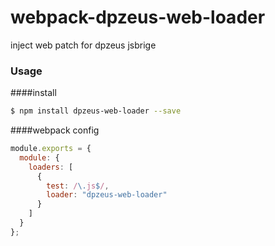# webpack-dpzeus-web-loader
inject web patch for dpzeus jsbrige

### Usage

####install
```bash
$ npm install dpzeus-web-loader --save
```

####webpack config
```javascript
module.exports = {
  module: {
    loaders: [
      {
        test: /\.js$/,
        loader: "dpzeus-web-loader"
      }
    ]
  }
};
```
